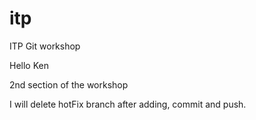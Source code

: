 # itp
ITP Git workshop

Hello Ken

2nd section of the workshop

I will delete hotFix branch after adding, commit and push.